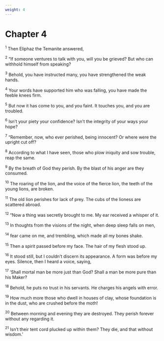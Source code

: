 ```yaml
---
weight: 4
---
```


# Chapter 4

<sup>1</sup> Then Eliphaz the Temanite answered, 

<sup>2</sup> “If someone ventures to talk with you, will you be grieved? But who can withhold himself from speaking? 

<sup>3</sup> Behold, you have instructed many, you have strengthened the weak hands. 

<sup>4</sup> Your words have supported him who was falling, you have made the feeble knees firm. 

<sup>5</sup> But now it has come to you, and you faint. It touches you, and you are troubled. 

<sup>6</sup> Isn’t your piety your confidence? Isn’t the integrity of your ways your hope? 

<sup>7</sup> “Remember, now, who ever perished, being innocent? Or where were the upright cut off? 

<sup>8</sup> According to what I have seen, those who plow iniquity and sow trouble, reap the same. 

<sup>9</sup> By the breath of God they perish. By the blast of his anger are they consumed. 

<sup>10</sup> The roaring of the lion, and the voice of the fierce lion, the teeth of the young lions, are broken. 

<sup>11</sup> The old lion perishes for lack of prey. The cubs of the lioness are scattered abroad. 

<sup>12</sup> “Now a thing was secretly brought to me. My ear received a whisper of it. 

<sup>13</sup> In thoughts from the visions of the night, when deep sleep falls on men, 

<sup>14</sup> fear came on me, and trembling, which made all my bones shake. 

<sup>15</sup> Then a spirit passed before my face. The hair of my flesh stood up. 

<sup>16</sup> It stood still, but I couldn’t discern its appearance. A form was before my eyes. Silence, then I heard a voice, saying, 

<sup>17</sup> ‘Shall mortal man be more just than God? Shall a man be more pure than his Maker? 

<sup>18</sup> Behold, he puts no trust in his servants. He charges his angels with error. 

<sup>19</sup> How much more those who dwell in houses of clay, whose foundation is in the dust, who are crushed before the moth! 

<sup>20</sup> Between morning and evening they are destroyed. They perish forever without any regarding it. 

<sup>21</sup> Isn’t their tent cord plucked up within them? They die, and that without wisdom.’ 


